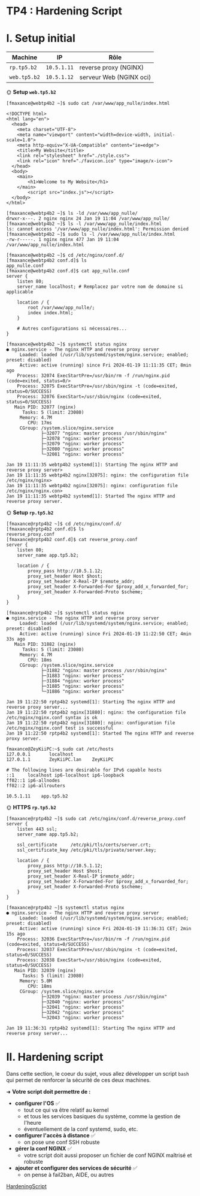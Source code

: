 # TP4 : Hardening Script

# I. Setup initial

| Machine      | IP          | Rôle                       |
| ------------ | ----------- | -------------------------- |
| `rp.tp5.b2`  | `10.5.1.11` | reverse proxy (NGINX)      |
| `web.tp5.b2` | `10.5.1.12` | serveur Web (NGINX oci) |

🌞 **Setup `web.tp5.b2`**

```
[fmaxance@webtp4b2 ~]$ sudo cat /var/www/app_nulle/index.html

<!DOCTYPE html>
<html lang="en">
  <head>
    <meta charset="UTF-8">
    <meta name="viewport" content="width=device-width, initial-scale=1.0">
    <meta http-equiv="X-UA-Compatible" content="ie=edge">
    <title>My Website</title>
    <link rel="stylesheet" href="./style.css">
    <link rel="icon" href="./favicon.ico" type="image/x-icon">
  </head>
  <body>
    <main>
        <h1>Welcome to My Website</h1>  
    </main>
        <script src="index.js"></script>
  </body>
</html>
```

```
[fmaxance@webtp4b2 ~]$ ls -ld /var/www/app_nulle/
drwxr-x---. 2 nginx nginx 24 Jan 19 11:04 /var/www/app_nulle/
[fmaxance@webtp4b2 ~]$ ls -l /var/www/app_nulle/index.html
ls: cannot access '/var/www/app_nulle/index.html': Permission denied
[fmaxance@webtp4b2 ~]$ sudo ls -l /var/www/app_nulle/index.html
-rw-r-----. 1 nginx nginx 477 Jan 19 11:04 /var/www/app_nulle/index.html
```

```
[fmaxance@webtp4b2 ~]$ cd /etc/nginx/conf.d/
[fmaxance@webtp4b2 conf.d]$ ls
app_nulle.conf
[fmaxance@webtp4b2 conf.d]$ cat app_nulle.conf 
server {
    listen 80;
    server_name localhost; # Remplacez par votre nom de domaine si applicable

    location / {
        root /var/www/app_nulle/;
        index index.html;
    }

    # Autres configurations si nécessaires...
}
```

```
[fmaxance@webtp4b2 ~]$ systemctl status nginx
● nginx.service - The nginx HTTP and reverse proxy server
     Loaded: loaded (/usr/lib/systemd/system/nginx.service; enabled; preset: disabled)
     Active: active (running) since Fri 2024-01-19 11:11:35 CET; 8min ago
    Process: 32074 ExecStartPre=/usr/bin/rm -f /run/nginx.pid (code=exited, status=0/>
    Process: 32075 ExecStartPre=/usr/sbin/nginx -t (code=exited, status=0/SUCCESS)
    Process: 32076 ExecStart=/usr/sbin/nginx (code=exited, status=0/SUCCESS)
   Main PID: 32077 (nginx)
      Tasks: 5 (limit: 23080)
     Memory: 4.7M
        CPU: 17ms
     CGroup: /system.slice/nginx.service
             ├─32077 "nginx: master process /usr/sbin/nginx"
             ├─32078 "nginx: worker process"
             ├─32079 "nginx: worker process"
             ├─32080 "nginx: worker process"
             └─32081 "nginx: worker process"

Jan 19 11:11:35 webtp4b2 systemd[1]: Starting The nginx HTTP and reverse proxy server>
Jan 19 11:11:35 webtp4b2 nginx[32075]: nginx: the configuration file /etc/nginx/nginx>
Jan 19 11:11:35 webtp4b2 nginx[32075]: nginx: configuration file /etc/nginx/nginx.con>
Jan 19 11:11:35 webtp4b2 systemd[1]: Started The nginx HTTP and reverse proxy server.
```

🌞 **Setup `rp.tp5.b2`**

```
[fmaxance@rptp4b2 ~]$ cd /etc/nginx/conf.d/
[fmaxance@rptp4b2 conf.d]$ ls
reverse_proxy.conf
[fmaxance@rptp4b2 conf.d]$ cat reverse_proxy.conf 
server {
    listen 80;
    server_name app.tp5.b2;

    location / {
        proxy_pass http://10.5.1.12;
        proxy_set_header Host $host;
        proxy_set_header X-Real-IP $remote_addr;
        proxy_set_header X-Forwarded-For $proxy_add_x_forwarded_for;
        proxy_set_header X-Forwarded-Proto $scheme;
    }
}
```

```
[fmaxance@rptp4b2 ~]$ systemctl status nginx
● nginx.service - The nginx HTTP and reverse proxy server
     Loaded: loaded (/usr/lib/systemd/system/nginx.service; enabled; preset: disabled)
     Active: active (running) since Fri 2024-01-19 11:22:50 CET; 4min 33s ago
   Main PID: 31882 (nginx)
      Tasks: 5 (limit: 23080)
     Memory: 4.7M
        CPU: 18ms
     CGroup: /system.slice/nginx.service
             ├─31882 "nginx: master process /usr/sbin/nginx"
             ├─31883 "nginx: worker process"
             ├─31884 "nginx: worker process"
             ├─31885 "nginx: worker process"
             └─31886 "nginx: worker process"

Jan 19 11:22:50 rptp4b2 systemd[1]: Starting The nginx HTTP and reverse proxy server...
Jan 19 11:22:50 rptp4b2 nginx[31880]: nginx: the configuration file /etc/nginx/nginx.conf syntax is ok
Jan 19 11:22:50 rptp4b2 nginx[31880]: nginx: configuration file /etc/nginx/nginx.conf test is successful
Jan 19 11:22:50 rptp4b2 systemd[1]: Started The nginx HTTP and reverse proxy server.
```

```
fmaxance@ZeyKiiPC:~$ sudo cat /etc/hosts
127.0.0.1       localhost
127.0.1.1       ZeyKiiPC.lan    ZeyKiiPC

# The following lines are desirable for IPv6 capable hosts
::1     localhost ip6-localhost ip6-loopback
ff02::1 ip6-allnodes
ff02::2 ip6-allrouters

10.5.1.11    app.tp5.b2
```

🌞 **HTTPS `rp.tp5.b2`**

```
[fmaxance@rptp4b2 ~]$ sudo cat /etc/nginx/conf.d/reverse_proxy.conf
server {
    listen 443 ssl;
    server_name app.tp5.b2;

    ssl_certificate     /etc/pki/tls/certs/server.crt;
    ssl_certificate_key /etc/pki/tls/private/server.key;

    location / {
        proxy_pass http://10.5.1.12;
        proxy_set_header Host $host;
        proxy_set_header X-Real-IP $remote_addr;
        proxy_set_header X-Forwarded-For $proxy_add_x_forwarded_for;
        proxy_set_header X-Forwarded-Proto $scheme;
    }
}
```

```
[fmaxance@rptp4b2 ~]$ systemctl status nginx
● nginx.service - The nginx HTTP and reverse proxy server
     Loaded: loaded (/usr/lib/systemd/system/nginx.service; enabled; preset: disabled)
     Active: active (running) since Fri 2024-01-19 11:36:31 CET; 2min 15s ago
    Process: 32036 ExecStartPre=/usr/bin/rm -f /run/nginx.pid (code=exited, status=0/SUCCESS)
    Process: 32037 ExecStartPre=/usr/sbin/nginx -t (code=exited, status=0/SUCCESS)
    Process: 32038 ExecStart=/usr/sbin/nginx (code=exited, status=0/SUCCESS)
   Main PID: 32039 (nginx)
      Tasks: 5 (limit: 23080)
     Memory: 5.0M
        CPU: 18ms
     CGroup: /system.slice/nginx.service
             ├─32039 "nginx: master process /usr/sbin/nginx"
             ├─32040 "nginx: worker process"
             ├─32041 "nginx: worker process"
             ├─32042 "nginx: worker process"
             └─32043 "nginx: worker process"

Jan 19 11:36:31 rptp4b2 systemd[1]: Starting The nginx HTTP and reverse proxy server...
```

# II. Hardening script

Dans cette section, le coeur du sujet, vous allez développer un script `bash` qui permet de renforcer la sécurité de ces deux machines.

➜ **Votre script doit permettre de :**

- **configurer l'OS** ✅
  - tout ce qui va être relatif au kernel
  - et tous les services basiques du système, comme la gestion de l'heure
  - éventuellement de la conf systemd, sudo, etc.
- **configurer l'accès à distance** ✅
  - on pose une conf SSH robuste
- **gérer la conf NGINX** ✅
  - votre script doit aussi proposer un fichier de conf NGINX maîtrisé et robuste
- **ajouter et configurer des services de sécurité** ✅
  - on pense à fail2ban, AIDE, ou autres

[HardeningScript](/HardeningScript.sh)